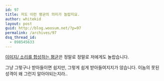 ```yaml
---
id: 97
title: 저도 이런 평균의 의미가 놀랍지요.
author: whitekid
layout: post
guid: http://blog.woosum.net/?p=97
permalink: /archives/97
dsq_thread_id:
  - 898545633
---
```

[이미지/ 소리를 합성하는 평균][1]은 정말로 정말로 저에게도 놀랍습니다.

그냥 그렇구나 받아들이면 쉽지만, 그렇게 쉽게 받아들여지지가 않습니다. 이놈의 못된 성격이 왜 그런지 알아야되는지라..

 [1]: http://minjang.egloos.com/2596017